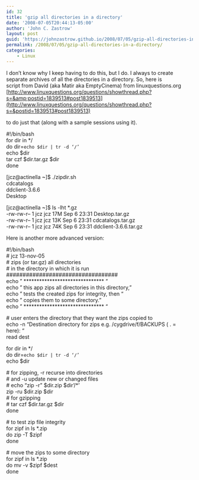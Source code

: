 ```yaml
---
id: 32
title: 'gzip all directories in a directory'
date: '2008-07-05T20:44:13-05:00'
author: 'John C. Zastrow'
layout: post
guid: 'https://johnzastrow.github.io/2008/07/05/gzip-all-directories-in-a-directory/'
permalink: /2008/07/05/gzip-all-directories-in-a-directory/
categories:
    - Linux
---
```


I don’t know why I keep having to do this, but I do. I always to create  
separate archives of all the directories in a directory. So, here is  
script from David (aka Matir aka EmptyCinema) from linuxquestions.org [http://www.linuxquestions.org/questions/showthread.php?s=&amp;postid=1839513#post1839513](http://www.linuxquestions.org/questions/showthread.php?s=&postid=1839513#post1839513)

to do just that (along with a sample sessions using it).

\#!/bin/bash  
for dir in \*/  
 do dir=`echo $dir | tr -d ‘/’`  
 echo $dir  
 tar czf $dir.tar.gz $dir  
done

\[jcz@actinella ~\]$ ./zipdir.sh  
cdcatalogs  
ddclient-3.6.6  
Desktop

\[jcz@actinella ~\]$ ls -lht \*.gz  
-rw-rw-r– 1 jcz jcz 17M Sep 6 23:31 Desktop.tar.gz  
-rw-rw-r– 1 jcz jcz 13K Sep 6 23:31 cdcatalogs.tar.gz  
-rw-rw-r– 1 jcz jcz 74K Sep 6 23:31 ddclient-3.6.6.tar.gz

Here is another more advanced version:

\#!/bin/bash  
\# jcz 13-nov-05  
\# zips (or tar.gz) all directories  
\# in the directory in which it is run  
\##################################  
echo ” \*\*\*\*\*\*\*\*\*\*\*\*\*\*\*\*\*\*\*\*\*\*\*\*\*\*\*\*\*\*\* “  
echo ” this app zips all directories in this directory,”  
echo ” tests the created zips for integrity, then “  
echo ” copies them to some directory.”  
echo ” \*\*\*\*\*\*\*\*\*\*\*\*\*\*\*\*\*\*\*\*\*\*\*\*\*\*\*\*\*\*\* “

\# user enters the directory that they want the zips copied to  
echo -n “Destination directory for zips e.g. /cygdrive/f/BACKUPS ( . =  
here): “  
read dest

for dir in \*/  
do dir=`echo $dir | tr -d ‘/’`  
echo $dir

\# for zipping, -r recurse into directories  
\# and -u update new or changed files  
\# echo “zip -r” $dir.zip $dir’/\*’  
zip -ru $dir.zip $dir  
\# for gzipping  
\# tar czf $dir.tar.gz $dir  
done

\# to test zip file integrity  
for zipf in ls \*.zip  
do zip -T $zipf  
done

\# move the zips to some directory  
for zipf in ls \*.zip  
do mv -v $zipf $dest  
done